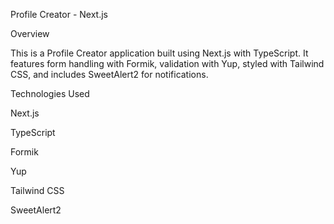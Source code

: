 Profile Creator - Next.js

Overview

This is a Profile Creator application built using Next.js with TypeScript. It features form handling with Formik, validation with Yup, styled with Tailwind CSS, and includes SweetAlert2 for notifications.

Technologies Used

Next.js

TypeScript

Formik

Yup

Tailwind CSS

SweetAlert2

